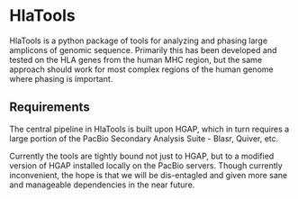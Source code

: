 # HlaTools #

HlaTools is a python package of tools for analyzing and phasing large
amplicons of genomic sequence.  Primarily this has been developed and
tested on the HLA genes from the human MHC region, but the same approach
should work for most complex regions of the human genome where phasing
is important.

## Requirements ##

The central pipeline in HlaTools is built upon HGAP, which in turn requires
a large portion of the PacBio Secondary Analysis Suite - Blasr, Quiver, etc.  

Currently the tools are tightly bound not just to HGAP, but to a modified 
version of HGAP installed locally on the PacBio servers.  Though currently
inconvenient, the hope is that we will be dis-entagled and given more sane 
and manageable dependencies in the near future.

